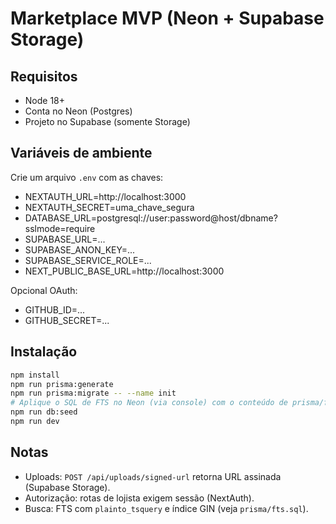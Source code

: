 # Marketplace MVP (Neon + Supabase Storage)

## Requisitos
- Node 18+
- Conta no Neon (Postgres)
- Projeto no Supabase (somente Storage)

## Variáveis de ambiente
Crie um arquivo `.env` com as chaves:

- NEXTAUTH_URL=http://localhost:3000
- NEXTAUTH_SECRET=uma_chave_segura
- DATABASE_URL=postgresql://user:password@host/dbname?sslmode=require
- SUPABASE_URL=...
- SUPABASE_ANON_KEY=...
- SUPABASE_SERVICE_ROLE=...
- NEXT_PUBLIC_BASE_URL=http://localhost:3000

Opcional OAuth:
- GITHUB_ID=...
- GITHUB_SECRET=...

## Instalação
```bash
npm install
npm run prisma:generate
npm run prisma:migrate -- --name init
# Aplique o SQL de FTS no Neon (via console) com o conteúdo de prisma/fts.sql
npm run db:seed
npm run dev
```

## Notas
- Uploads: `POST /api/uploads/signed-url` retorna URL assinada (Supabase Storage).
- Autorização: rotas de lojista exigem sessão (NextAuth).
- Busca: FTS com `plainto_tsquery` e índice GIN (veja `prisma/fts.sql`).

